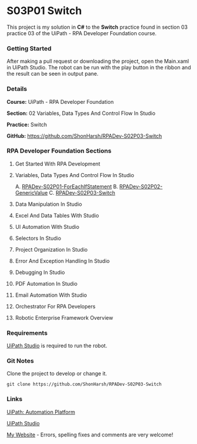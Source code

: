 # S03P01 Switch

This project is my solution in **C#** to the **Switch** practice found in section 03 practice 03 of the UiPath - RPA Developer Foundation course.

### Getting Started

After making a pull request or downloading the project, open the Main.xaml in UiPath Studio.  The robot can be run with the play button in the ribbon and the result can be seen in output pane.

### Details

**Course:** UiPath - RPA Developer Foundation

**Section:** 02 Variables, Data Types And Control Flow In Studio

**Practice:** Switch

**GitHub:** https://github.com/ShonHarsh/RPADev-S02P03-Switch

### RPA Developer Foundation Sections

1. Get Started With RPA Development

2. Variables, Data Types And Control Flow In Studio

   A. [RPADev-S02P01-ForEachIfStatement](https://github.com/ShonHarsh/RPADev-S02P01-ForEachIfStatement)
   B. [RPADev-S02P02-GenericValue](https://github.com/ShonHarsh/RPADev-S02P02-GenericValue)
   C. [RPADev-S02P03-Switch](https://github.com/ShonHarsh/RPADev-S02P03-Switch)

3. Data Manipulation In Studio

4. Excel And Data Tables With Studio

5. UI Automation With Studio

6. Selectors In Studio

7. Project Organization In Studio

8. Error And Exception Handling In Studio

9. Debugging In Studio

10. PDF Automation In Studio

11. Email Automation With Studio

12. Orchestrator For RPA Developers

13. Robotic Enterprise Framework Overview

### Requirements

[UiPath Studio](https://www.uipath.com/product/studio) is required to run the robot.

### Git Notes

Clone the project to develop or change it.

`git clone https://github.com/ShonHarsh/RPADev-S02P03-Switch`

### Links

[UiPath: Automation Platform](https://www.uipath.com/)

[UiPath Studio](https://www.uipath.com/product/studio)

[My Website](https://shonharsh.github.io/curriculum-vitae/index.html) - Errors, spelling fixes and comments are very welcome!
